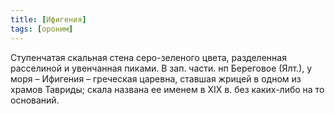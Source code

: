 ```yaml
---
title: [Ифигения]
tags: [ороним]
---
```


Ступенчатая скальная стена серо-зеленого цвета, разделенная расселиной и
увенчанная пиками. В зап. части. нп Береговое (Ялт.), у моря – Ифигения –
греческая царевна, ставшая жрицей в одном из храмов Тавриды; скала названа ее
именем в ХIХ в. без каких-либо на то оснований.
